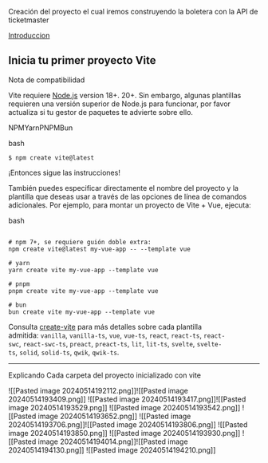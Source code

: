 Creación del proyecto el cual iremos construyendo la boletera con la API de ticketmaster

[Introduccion ](https://es.vitejs.dev/guide/)

## Inicia tu primer proyecto Vite[​](https://es.vitejs.dev/guide/#inicia-tu-primer-proyecto-vite)

Nota de compatibilidad

Vite requiere [Node.js](https://nodejs.org/en/) version 18+. 20+. Sin embargo, algunas plantillas requieren una versión superior de Node.js para funcionar, por favor actualiza si tu gestor de paquetes te advierte sobre ello.

NPMYarnPNPMBun

bash

```
$ npm create vite@latest
```

¡Entonces sigue las instrucciones!

También puedes especificar directamente el nombre del proyecto y la plantilla que deseas usar a través de las opciones de línea de comandos adicionales. Por ejemplo, para montar un proyecto de Vite + Vue, ejecuta:

bash

```

# npm 7+, se requiere guión doble extra:
npm create vite@latest my-vue-app -- --template vue

# yarn
yarn create vite my-vue-app --template vue

# pnpm
pnpm create vite my-vue-app --template vue

# bun
bun create vite my-vue-app --template vue
```

Consulta [create-vite](https://github.com/vitejs/vite/tree/main/packages/create-vite) para más detalles sobre cada plantilla admitida: `vanilla`, `vanilla-ts`, `vue`, `vue-ts`, `react`, `react-ts`, `react-swc`, `react-swc-ts`, `preact`, `preact-ts`, `lit`, `lit-ts`, `svelte`, `svelte-ts`, `solid`, `solid-ts`, `qwik`, `qwik-ts`.

---
Explicando Cada carpeta del proyecto inicializado con vite


![[Pasted image 20240514192112.png]]![[Pasted image 20240514193409.png]]
![[Pasted image 20240514193417.png]]![[Pasted image 20240514193529.png]]
![[Pasted image 20240514193542.png]]
![[Pasted image 20240514193652.png]]
![[Pasted image 20240514193706.png]]![[Pasted image 20240514193806.png]]
![[Pasted image 20240514193850.png]]
![[Pasted image 20240514193930.png]]
![[Pasted image 20240514194014.png]]![[Pasted image 20240514194130.png]]
![[Pasted image 20240514194210.png]]